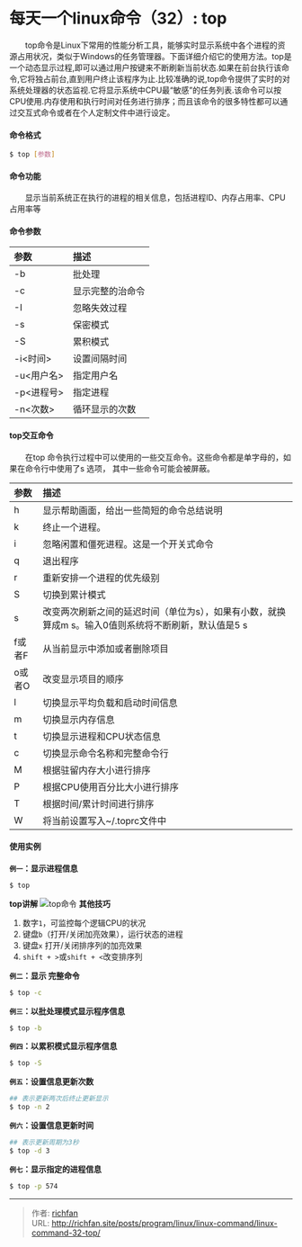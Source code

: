 # 每天一个linux命令（32）: top

　　top命令是Linux下常用的性能分析工具，能够实时显示系统中各个进程的资源占用状况，类似于Windows的任务管理器。下面详细介绍它的使用方法。top是一个动态显示过程,即可以通过用户按键来不断刷新当前状态.如果在前台执行该命令,它将独占前台,直到用户终止该程序为止.比较准确的说,top命令提供了实时的对系统处理器的状态监视.它将显示系统中CPU最“敏感”的任务列表.该命令可以按CPU使用.内存使用和执行时间对任务进行排序；而且该命令的很多特性都可以通过交互式命令或者在个人定制文件中进行设定。
<!--more -->
#### 命令格式
```bash
$ top [参数]
```
#### 命令功能
　　显示当前系统正在执行的进程的相关信息，包括进程ID、内存占用率、CPU占用率等
#### 命令参数
| 参数 | 描述 |
| :------------- | :------------- |
| -b | 批处理 |
| -c | 显示完整的治命令 |
| -I | 忽略失效过程 |
| -s | 保密模式 |
| -S | 累积模式 |
| -i<时间> | 设置间隔时间 |
| -u<用户名> | 指定用户名 |
| -p<进程号> | 指定进程 |
| -n<次数> | 循环显示的次数 |

#### top交互命令
　　在top 命令执行过程中可以使用的一些交互命令。这些命令都是单字母的，如果在命令行中使用了s 选项， 其中一些命令可能会被屏蔽。

| 参数 | 描述 |
| :------------- | :------------- |
| h | 显示帮助画面，给出一些简短的命令总结说明 |
| k | 终止一个进程。 |
| i | 忽略闲置和僵死进程。这是一个开关式命令 |
| q | 退出程序 |
| r | 重新安排一个进程的优先级别 |
| S | 切换到累计模式 |
| s | 改变两次刷新之间的延迟时间（单位为s），如果有小数，就换算成m s。输入0值则系统将不断刷新，默认值是5 s |
| f或者F | 从当前显示中添加或者删除项目 |
| o或者O | 改变显示项目的顺序 |
| l | 切换显示平均负载和启动时间信息 |
| m | 切换显示内存信息 |
| t | 切换显示进程和CPU状态信息 |
| c | 切换显示命令名称和完整命令行 |
| M | 根据驻留内存大小进行排序 |
| P | 根据CPU使用百分比大小进行排序 |
| T | 根据时间/累计时间进行排序 |
| W | 将当前设置写入~/.toprc文件中  |
#### 使用实例
**`例一`：显示进程信息**
```bash
$ top
```
**top讲解**
![top命令](http://oncj6b2vl.bkt.clouddn.com/FmYyrG-z1EdQG0FMO2c3dKfc5rnA.jpg)
**其他技巧**
1. 数字`1`，可监控每个逻辑CPU的状况
2. 键盘`b`（打开/关闭加亮效果），运行状态的进程
3. 键盘`x` 打开/关闭排序列的加亮效果
4. `shift + >`或`shift + <`改变排序列

**`例二`：显示 完整命令**
```bash
$ top -c
```
**`例三`：以批处理模式显示程序信息**
```bash
$ top -b
```
**`例四`：以累积模式显示程序信息**
```bash
$ top -S
```
**`例五`：设置信息更新次数**
```bash
## 表示更新两次后终止更新显示
$ top -n 2
```
**`例六`：设置信息更新时间**
```bash
## 表示更新周期为3秒
$ top -d 3
```
**`例七`：显示指定的进程信息**
```bash
$ top -p 574
```


---

> 作者: [richfan](https://richfan.site/)  
> URL: http://richfan.site/posts/program/linux/linux-command/linux-command-32-top/  

